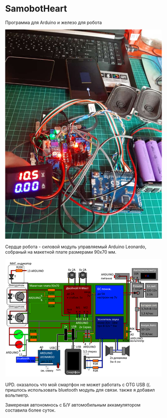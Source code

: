 # SamobotHeart
Программа для Arduino и железо для робота

![Иллюстрация к проекту](https://github.com/vindozo/SamobotHeart/blob/master/samobot.jpg)


Сердце робота - силовой модуль управляемый Arduino Leonardo, собраный на макетной плате размерами 90x70 мм.

![схема](https://github.com/vindozo/SamobotHeart/blob/master/schema2_1.png)


UPD. оказалось что мой смартфон не может работать с OTG USB ((. пришлось использовать bluetooth модуль для связи.
также я добавил вольтметр. 

Замереная автономнось с Б/У автомобильным аккамулятором составила более суток.
